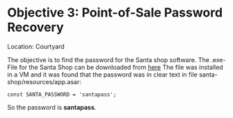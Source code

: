 # Objective 3: Point-of-Sale Password Recovery
Location: Courtyard

The objective is to find the password for the Santa shop software.
The .exe-File for the Santa Shop can be downloaded from [here](https://download.holidayhackchallenge.com/2020/santa-shop/santa-shop.exe)
The file was installed in a VM and it was found that the password was in clear text in file santa-shop/resources/app.asar:

    const SANTA_PASSWORD = 'santapass';
So the password is **santapass**.
<!--stackedit_data:
eyJoaXN0b3J5IjpbOTAxNzkzNzg5LC0yMDk0NjgwNzM1LDY3Nz
M4Nzg1M119
-->